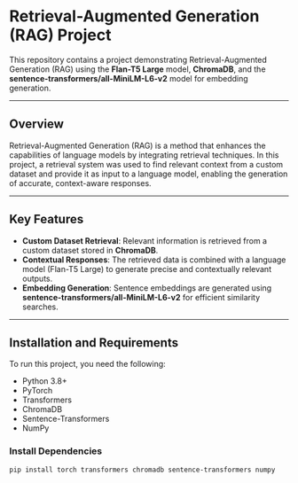 # Retrieval-Augmented Generation (RAG) Project

This repository contains a project demonstrating Retrieval-Augmented Generation (RAG) using the **Flan-T5 Large** model, **ChromaDB**, and the **sentence-transformers/all-MiniLM-L6-v2** model for embedding generation.

---

## Overview

Retrieval-Augmented Generation (RAG) is a method that enhances the capabilities of language models by integrating retrieval techniques. In this project, a retrieval system was used to find relevant context from a custom dataset and provide it as input to a language model, enabling the generation of accurate, context-aware responses.

---

## Key Features

- **Custom Dataset Retrieval**: Relevant information is retrieved from a custom dataset stored in **ChromaDB**.
- **Contextual Responses**: The retrieved data is combined with a language model (Flan-T5 Large) to generate precise and contextually relevant outputs.
- **Embedding Generation**: Sentence embeddings are generated using **sentence-transformers/all-MiniLM-L6-v2** for efficient similarity searches.

---

## Installation and Requirements

To run this project, you need the following:

- Python 3.8+
- PyTorch
- Transformers
- ChromaDB
- Sentence-Transformers
- NumPy

### Install Dependencies
```bash
pip install torch transformers chromadb sentence-transformers numpy
